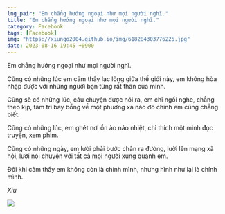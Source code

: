 ```yaml
---
lng_pair: "Em chẳng hướng ngoại như mọi người nghĩ."
title: "Em chẳng hướng ngoại như mọi người nghĩ."
category: Facebook
tags: [Facebook]
img: "https://xiungo2004.github.io/img/618284303776225.jpg"
date: 2023-08-16 19:45 +0900
---
```



Em chẳng hướng ngoại như mọi người nghĩ.

Cũng có những lúc em cảm thấy lạc lõng giữa thế giới này, em không hòa nhập được với những người bạn từng rất thân của mình.

Cũng sẽ có những lúc, câu chuyện được nói ra, em chỉ ngồi nghe, chẳng theo kịp, tâm trí bay bổng về một phương xa nào đó chính em cũng chẳng biết.

Cũng có những lúc, em ghét nơi ồn ào náo nhiệt, chỉ thích một mình đọc truyện, xem phim.

Cũng có những ngày, em lười phải bước chân ra đường, lười lên mạng xã hội, lười nói chuyện với tất cả mọi người xung quanh em.

Đôi khi cảm thấy em không còn là chính mình, nhưng hình như lại là chính mình.

_Xíu_





<!-- outline-end -->
<img src="https://xiungo2004.github.io/img/618284303776225.jpg">

